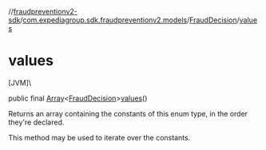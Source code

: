 //[fraudpreventionv2-sdk](../../../index.md)/[com.expediagroup.sdk.fraudpreventionv2.models](../index.md)/[FraudDecision](index.md)/[values](values.md)

# values

[JVM]\

public final [Array](https://kotlinlang.org/api/latest/jvm/stdlib/kotlin/-array/index.html)&lt;[FraudDecision](index.md)&gt;[values](values.md)()

Returns an array containing the constants of this enum type, in the order they're declared.

This method may be used to iterate over the constants.

